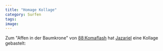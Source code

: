 ```yaml
---
title: "Homage Kollage"
category: Surfen
tags: 
image: 
---
```


Zum "Affen in der Baumkrone" von [88:Komaflash](http://www.88komaflash.de) hat [Jazariel](http://www.youtube.com/user/VerdammtVerabscheut) eine Kollage gebastelt:  
